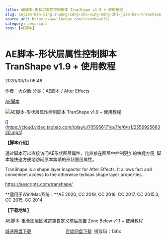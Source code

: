 ```yaml
---
title: AE脚本-形状层属性控制脚本 TranShape v1.9 + 使用教程
slug: aejiao-ben-xing-zhuang-ceng-shu-xing-kong-zhi-jiao-ben-transhape-v1-9-shi-yong-jiao-cheng
source_url: https://www.lookae.com/transhape19/
category: aescripts
tags: [AE脚本]
---
```

# AE脚本-形状层属性控制脚本 TranShape v1.9 + 使用教程

2020/03/15 08:48

作者：大众脸
分类：[AE脚本](https://www.lookae.com/after-effects/aescripts/) / [After Effects](https://www.lookae.com/after-effects/)

[AE脚本](https://www.lookae.com/tag/ae%e8%84%9a%e6%9c%ac/)

![AE脚本-形状层属性控制脚本 TranShape v1.9 + 使用教程](https://www.lookae.com/wp-content/uploads/2020/03/TranShape.jpg "AE脚本-形状层属性控制脚本 TranShape v1.9 + 使用教程-LookAE.com")

[﻿[﻿﻿]("https://cloud.video.taobao.com//play/u/705956171/p/1/e/6/t/1/255692566320.mp4)](https://cloud.video.taobao.com//play/u/705956171/p/1/e/6/t/1/255692566320.mp4)

**【脚本介绍】**

通过脚本可以直接访问AE形状图层属性，比直接在图层中控制更加的快捷方便, 脚本能快速方便地访问原本繁琐的形状图层属性。

TranShape is a shape layer inspector for After Effects. It allows fast and convenient access to the otherwise tedious shape layer properties.

https://aescripts.com/transhape/

**适用于Win/Mac系统：**AE 2020, CC 2019, CC 2018, CC 2017, CC 2015.3, CC 2015, CC 2014

**【下载地址】**

AE脚本-重叠图层区域遮罩自定义前后放置 Zone Below v1.1 + 使用教程

[城通网盘下载](https://72k.us/file/680462-429277147)                            [百度网盘下载](https://pan.baidu.com/s/1-I1H8ahlIl9BigV_FIGrWw)  提取码：136x
